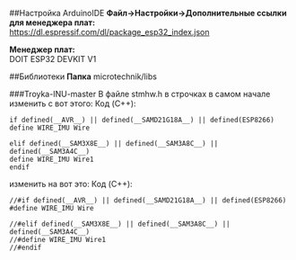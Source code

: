 ##Настройка ArduinoIDE
__Файл->Настройки->Дополнительные ссылки для менеджера плат:__
https://dl.espressif.com/dl/package_esp32_index.json  

__Менеджер плат:__  
DOIT ESP32 DEVKIT V1

##Библиотеки
__Папка__ microtechnik/libs  

###Troyka-INU-master
В файле stmhw.h в строчках в самом начале изменить с вот этого:
Код (C++):
```
if defined(__AVR__) || defined(__SAMD21G18A__) || defined(ESP8266)
define WIRE_IMU Wire

elif defined(__SAM3X8E__) || defined(__SAM3A8C__) || defined(__SAM3A4C__)
define WIRE_IMU Wire1
endif
```
изменить на вот это:
Код (C++):
```
//#if defined(__AVR__) || defined(__SAMD21G18A__) || defined(ESP8266)
#define WIRE_IMU Wire

//#elif defined(__SAM3X8E__) || defined(__SAM3A8C__) || defined(__SAM3A4C__)
//#define WIRE_IMU Wire1
//#endif
```
